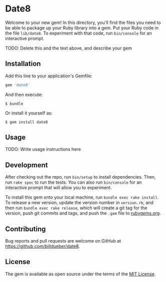 # Date8

Welcome to your new gem! In this directory, you'll find the files you need to be able to package up your Ruby library into a gem. Put your Ruby code in the file `lib/date8`. To experiment with that code, run `bin/console` for an interactive prompt.

TODO: Delete this and the text above, and describe your gem

## Installation

Add this line to your application's Gemfile:

```ruby
gem 'date8'
```

And then execute:

    $ bundle

Or install it yourself as:

    $ gem install date8

## Usage

TODO: Write usage instructions here

## Development

After checking out the repo, run `bin/setup` to install dependencies. Then, run `rake spec` to run the tests. You can also run `bin/console` for an interactive prompt that will allow you to experiment.

To install this gem onto your local machine, run `bundle exec rake install`. To release a new version, update the version number in `version.rb`, and then run `bundle exec rake release`, which will create a git tag for the version, push git commits and tags, and push the `.gem` file to [rubygems.org](https://rubygems.org).

## Contributing

Bug reports and pull requests are welcome on GitHub at https://github.com/billdueber/date8.

## License

The gem is available as open source under the terms of the [MIT License](https://opensource.org/licenses/MIT).
